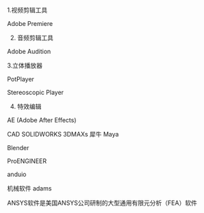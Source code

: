 1.视频剪辑工具

Adobe Premiere

2. 音频剪辑工具

Adobe Audition

3.立体播放器

PotPlayer

Stereoscopic Player

4. 特效编辑

AE (Adobe After Effects)



CAD 
SOLIDWORKS
3DMAXs
犀牛
Maya

Blender

ProENGINEER

anduio

机械软件 adams

ANSYS软件是美国ANSYS公司研制的大型通用有限元分析（FEA）软件




